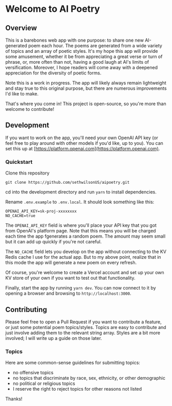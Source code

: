 # Welcome to AI Poetry

## Overview

This is a barebones web app with one purpose: to share one new AI-generated poem each hour. The poems are generated from a wide variety of topics and an array of poetic styles. It's my hope this app will provide some amusement, whether it be from appreciating a great verse or turn of phrase, or, more often than not, having a good laugh at AI's limits of versification. Moreover, I hope readers will come away with a deepened appreciation for the diversity of poetic forms.

Note this is a work in progress. The app will likely always remain lightweight and stay true to this original purpose, but there are numerous improvements I'd like to make.

That's where you come in! This project is open-source, so you're more than welcome to contribute!

## Development

If you want to work on the app, you'll need your own OpenAI API key (or feel free to play around with other models if you'd like, up to you). You can set this up at [https://platform.openai.com](https://platform.openai.com).

### Quickstart

Clone this repository

```
git clone https://github.com/sethwilsonUS/aipoetry.git
```

cd into the development directory and run `yarn` to install dependencies.

Rename `.env.example` to `.env.local`. It should look something like this:

```
OPENAI_API_KEY=sk-proj-xxxxxxxx
NO_CACHE=true
```

The `OPENAI_API_KEY` field is where you'll place your API key that you got from OpenAI's platform page. Note that this means you will be charged each time the app fgenerates a random poem. The amount may seem small but it can add up quickly if you're not careful.

The `NO_CACHE` field lets you develop on the app without connecting to the KV Redis cache I use for the actual app. But to my above point, realize that in this mode the app will generate a new poem on every refresh.

Of course, you're welcome to create a Vercel account and set up your own KV store of your own if you want to test out that functionality.

Finally, start the app by running `yarn dev`. You can now connect to it by opening a browser and browsing to `http://localhost:3000`.

## Contributing

Please feel free to open a Pull Request if you want to contribute a feature, or just some potential poem topics/styles. Topics are easy to contribute and just involve adding them to the relevant string array. Styles are a bit more involved; I will write up a guide on those later.

### Topics

Here are some common-sense guidelines for submitting topics:

- no offensive topics
- no topics that discriminate by race, sex, ethnicity, or other demographic
- no political or religious topics
- I reserve the right to reject topics for other reasons not listed

Thanks!